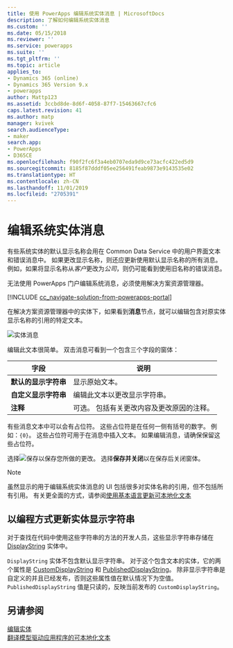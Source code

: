 ```yaml
---
title: 使用 PowerApps 编辑系统实体消息 | MicrosoftDocs
description: 了解如何编辑系统实体消息
ms.custom: ''
ms.date: 05/15/2018
ms.reviewer: ''
ms.service: powerapps
ms.suite: ''
ms.tgt_pltfrm: ''
ms.topic: article
applies_to:
- Dynamics 365 (online)
- Dynamics 365 Version 9.x
- powerapps
author: Mattp123
ms.assetid: 3ccbd8de-8d6f-4058-87f7-15463667cfc6
caps.latest.revision: 41
ms.author: matp
manager: kvivek
search.audienceType:
- maker
search.app:
- PowerApps
- D365CE
ms.openlocfilehash: f90f2fc6f3a4eb0707eda9d9ce73acfc422ed5d9
ms.sourcegitcommit: 8185f87dddf05ee256491feab9873e9143535e02
ms.translationtype: HT
ms.contentlocale: zh-CN
ms.lasthandoff: 11/01/2019
ms.locfileid: "2705391"
---
```

# <a name="edit-system-entity-messages"></a>编辑系统实体消息

有些系统实体的默认显示名称会用在 Common Data Service 中的用户界面文本和错误消息中。 如果更改显示名称，则还应更新使用默认显示名称的所有消息。 例如，如果将显示名称从*客户*更改为*公司*，则仍可能看到使用旧名称的错误消息。  

无法使用 PowerApps 门户编辑系统消息，必须使用解决方案资源管理器。

[!INCLUDE [cc_navigate-solution-from-powerapps-portal](../../includes/cc_navigate-solution-from-powerapps-portal.md)]

在解决方案资源管理器中的实体下，如果看到**消息**节点，就可以编辑包含对原实体显示名称的引用的特定文本。 

![实体消息](../model-driven-apps/media/entity-messages.png)

编辑此文本很简单。 双击消息可看到一个包含三个字段的窗体：  
  
|字段|说明|  
|-----------|-----------------|  
|**默认的显示字符串**|显示原始文本。|  
|**自定义显示字符串**|编辑此文本以更改显示字符串。|  
|**注释**|可选。 包括有关更改内容及更改原因的注释。|  
  
有些消息文本中可以会有占位符。 这些占位符是在任何一侧有括号的数字。 例如：`{0}`。 这些占位符可用于在消息中插入文本。 如果编辑消息，请确保保留这些占位符。 

选择![保存](media/save-entity-icon-solution-explorer.png)以保存您所做的更改。 选择**保存并关闭**以在保存后关闭窗体。

> [!NOTE]
> 虽然显示的用于编辑系统实体消息的 UI 包括很多对实体名称的引用，但不包括所有引用。 有关更全面的方式，请参阅[使用基本语言更新可本地化文本](../model-driven-apps/translate-localizable-text.md#updating-localizable-text-in-the-base-language)

## <a name="programmatically-update-entity-display-strings"></a>以编程方式更新实体显示字符串

对于查找在代码中使用这些字符串的方法的开发人员，这些显示字符串存储在 [DisplayString](../../developer/common-data-service/reference/entities/displaystring.md) 实体中。 

`DisplayString` 实体不包含默认显示字符串。 对于这个包含文本的实体，它的两个属性是 [CustomDisplayString](../../developer/common-data-service/reference/entities/displaystring.md#BKMK_CustomDisplayString) 和 [PublishedDisplayString](../../developer/common-data-service/reference/entities/displaystring.md#BKMK_PublishedDisplayString)。 除非显示字符串是自定义的并且已经发布，否则这些属性值在默认情况下为空值。 `PublishedDisplayString` 值是只读的，反映当前发布的 `CustomDisplayString`。
 
## <a name="see-also"></a>另请参阅
[编辑实体](edit-entities.md)<br />
[翻译模型驱动应用程序的可本地化文本](../model-driven-apps/translate-localizable-text.md)
